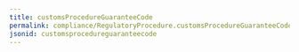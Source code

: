 ```yaml
---
title: customsProcedureGuaranteeCode
permalink: compliance/RegulatoryProcedure.customsProcedureGuaranteeCode.html
jsonid: customsprocedureguaranteecode
---
```


